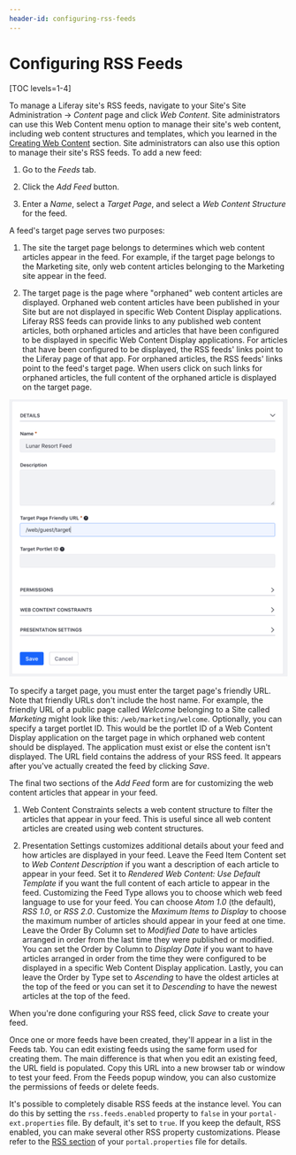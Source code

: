 ```yaml
---
header-id: configuring-rss-feeds
---
```


# Configuring RSS Feeds

[TOC levels=1-4]

To manage a Liferay site's RSS feeds, navigate to your Site's Site
Administration &rarr; *Content* page and click *Web Content*. Site
administrators can use this Web Content menu option to manage their site's web
content, including web content structures and templates, which you learned in
the 
[Creating Web Content](/docs/7-1/user/-/knowledge_base/u/creating-web-content) 
section. Site administrators can also use this option to manage their site's RSS
feeds. To add a new feed:

1.  Go to the *Feeds* tab.

2.  Click the *Add Feed* button.

3.  Enter a *Name*, select a *Target Page*, and select a *Web Content 
    Structure* for the feed.

A feed's target page serves two purposes:

1. The site the target page belongs to determines which web content articles
   appear in the feed. For example, if the target page belongs to the Marketing
   site, only web content articles belonging to the Marketing site appear in the
   feed.

2. The target page is the page where "orphaned" web content articles are
   displayed. Orphaned web content articles have been published in your Site but
   are not displayed in specific Web Content Display applications. Liferay RSS
   feeds can provide links to any published web content articles, both orphaned
   articles and articles that have been configured to be displayed in specific
   Web Content Display applications. For articles that have been configured to
   be displayed, the RSS feeds' links point to the Liferay page of that app. For
   orphaned articles, the RSS feeds' links point to the feed's target page. When
   users click on such links for orphaned articles, the full content of the
   orphaned article is displayed on the target page.

![Figure 1: To create a new RSS feed, you only need to specify a name, target page, and web content structure. Of course, you can also configure other features of the feed such as its permissions, web content constraints, and presentation settings.](../../../../images/web-content-new-feed.png)

To specify a target page, you must enter the target page's friendly URL. Note
that friendly URLs don't include the host name. For example, the friendly URL
of a public page called *Welcome* belonging to a Site called *Marketing* might
look like this: `/web/marketing/welcome`. Optionally, you can specify a target
portlet ID. This would be the portlet ID of a Web Content Display application on
the target page in which orphaned web content should be displayed. The
application must exist or else the content isn't displayed. The URL field
contains the address of your RSS feed. It appears after you've actually created
the feed by clicking *Save*.

The final two sections of the *Add Feed* form are for customizing the web
content articles that appear in your feed.

1. Web Content Constraints selects a web content structure to filter the
   articles that appear in your feed. This is useful since all web content
   articles are created using web content structures.

2. Presentation Settings customizes additional details about your feed and how
   articles are displayed in your feed. Leave the Feed Item Content set to *Web
   Content Description* if you want a description of each article to appear in
   your feed. Set it to *Rendered Web Content: Use Default Template* if you want
   the full content of each article to appear in the feed. Customizing the Feed
   Type allows you to choose which web feed language to use for your feed. You
   can choose *Atom 1.0* (the default), *RSS 1.0*, or *RSS 2.0*. Customize the
   *Maximum Items to Display* to choose the maximum number of articles should
   appear in your feed at one time. Leave the Order By Column set to *Modified
   Date* to have articles arranged in order from the last time they were
   published or modified. You can set the Order by Column to *Display Date* if
   you want to have articles arranged in order from the time they were
   configured to be displayed in a specific Web Content Display application.
   Lastly, you can leave the Order by Type set to *Ascending* to have the oldest
   articles at the top of the feed or you can set it to *Descending* to have the
   newest articles at the top of the feed.

When you're done configuring your RSS feed, click *Save* to create your feed.

Once one or more feeds have been created, they'll appear in a list in the Feeds
tab. You can edit existing feeds using the same form used for creating them. 
The main difference is that when you edit an existing feed, the URL field is 
populated. Copy this URL into a new browser tab or window to test your feed. 
From the Feeds popup window, you can also customize the permissions of feeds or 
delete feeds.

It's possible to completely disable RSS feeds at the instance level. You can do
this by setting the `rss.feeds.enabled` property to `false` in your
`portal-ext.properties` file. By default, it's set to `true`. If you keep the
default, RSS enabled, you can make several other RSS property customizations.
Please refer to the
[RSS section](https://docs.liferay.com/portal/7.0/propertiesdoc/portal.properties.html#RSS)
of your `portal.properties` file for details.

